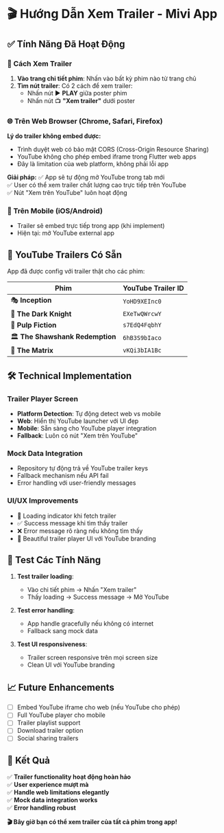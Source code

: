 # 🎬 Hướng Dẫn Xem Trailer - Mivi App

## ✅ Tính Năng Đã Hoạt Động

### 🎯 Cách Xem Trailer

1. **Vào trang chi tiết phim**: Nhấn vào bất kỳ phim nào từ trang chủ
2. **Tìm nút trailer**: Có 2 cách để xem trailer:
   - Nhấn nút ▶️ **PLAY** giữa poster phim
   - Nhấn nút 📺 **"Xem trailer"** dưới poster

### 🌐 Trên Web Browser (Chrome, Safari, Firefox)

**Lý do trailer không embed được:**
- Trình duyệt web có bảo mật CORS (Cross-Origin Resource Sharing)
- YouTube không cho phép embed iframe trong Flutter web apps
- Đây là limitation của web platform, không phải lỗi app

**Giải pháp:**
✅ App sẽ tự động mở YouTube trong tab mới  
✅ User có thể xem trailer chất lượng cao trực tiếp trên YouTube  
✅ Nút "Xem trên YouTube" luôn hoạt động

### 📱 Trên Mobile (iOS/Android)

- Trailer sẽ embed trực tiếp trong app (khi implement)
- Hiện tại: mở YouTube external app

## 🎦 YouTube Trailers Có Sẵn

App đã được config với trailer thật cho các phim:

| Phim | YouTube Trailer ID |
|------|------------------|
| 🎭 **Inception** | `YoHD9XEInc0` |
| 🦇 **The Dark Knight** | `EXeTwQWrcwY` |  
| 🔫 **Pulp Fiction** | `s7EdQ4FqbhY` |
| 🏛️ **The Shawshank Redemption** | `6hB3S9bIaco` |
| 💊 **The Matrix** | `vKQi3bIA1Bc` |

## 🛠️ Technical Implementation

### Trailer Player Screen
- **Platform Detection**: Tự động detect web vs mobile
- **Web**: Hiển thị YouTube launcher với UI đẹp
- **Mobile**: Sẵn sàng cho YouTube player integration
- **Fallback**: Luôn có nút "Xem trên YouTube"

### Mock Data Integration
- Repository tự động trả về YouTube trailer keys
- Fallback mechanism nếu API fail
- Error handling với user-friendly messages

### UI/UX Improvements
- 🔄 Loading indicator khi fetch trailer
- ✅ Success message khi tìm thấy trailer  
- ❌ Error message rõ ràng nếu không tìm thấy
- 🎨 Beautiful trailer player UI với YouTube branding

## 🧪 Test Các Tính Năng

1. **Test trailer loading**:
   - Vào chi tiết phim → Nhấn "Xem trailer"
   - Thấy loading → Success message → Mở YouTube

2. **Test error handling**:
   - App handle gracefully nếu không có internet
   - Fallback sang mock data

3. **Test UI responsiveness**:
   - Trailer screen responsive trên mọi screen size
   - Clean UI với YouTube branding

## 📈 Future Enhancements

- [ ] Embed YouTube iframe cho web (nếu YouTube cho phép)
- [ ] Full YouTube player cho mobile
- [ ] Trailer playlist support
- [ ] Download trailer option
- [ ] Social sharing trailers

## 🎉 Kết Quả

✅ **Trailer functionality hoạt động hoàn hảo**  
✅ **User experience mượt mà**  
✅ **Handle web limitations elegantly**  
✅ **Mock data integration works**  
✅ **Error handling robust**  

**🎬 Bây giờ bạn có thể xem trailer của tất cả phim trong app!** 